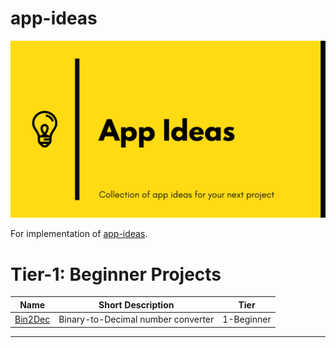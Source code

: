 # app-ideas

![App Ideas Image](./app-ideas.png)

For implementation of [app-ideas](https://github.com/florinpop17/app-ideas).

# Tier-1: Beginner Projects
| Name                                                                              | Short Description                                          | Tier       |
| --------------------------------------------------------------------------------- | ---------------------------------------------------------- | ---------- |
| [Bin2Dec](./beginners/Bin2Dec.md)                                                 | Binary-to-Decimal number converter                         | 1-Beginner |
---------------------------------------------------------------------------------------------------------------------------------------------------------------

